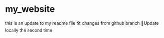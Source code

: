 # my_website
this is an update to my readme file 🛠
changes from github branch
😬Update locally
the second time
